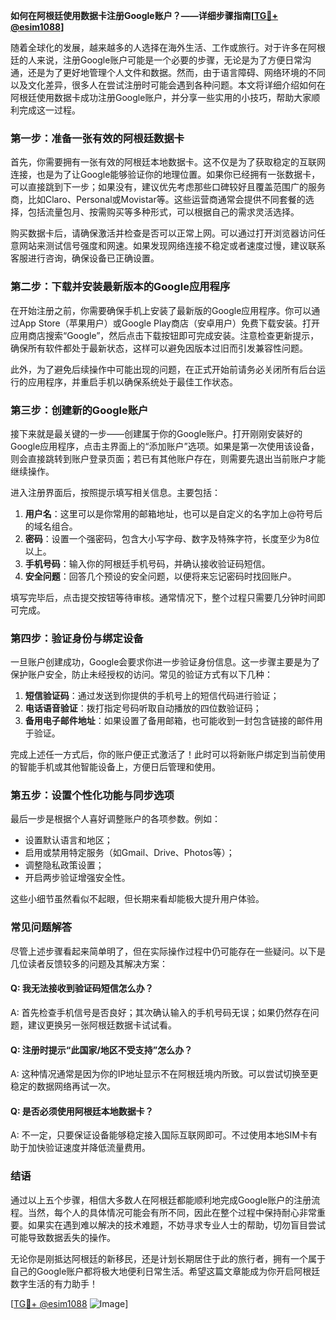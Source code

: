 **如何在阿根廷使用数据卡注册Google账户？——详细步骤指南[[TG💪+ @esim1088](https://t.me/s/esim1088)]**

随着全球化的发展，越来越多的人选择在海外生活、工作或旅行。对于许多在阿根廷的人来说，注册Google账户可能是一个必要的步骤，无论是为了方便日常沟通，还是为了更好地管理个人文件和数据。然而，由于语言障碍、网络环境的不同以及文化差异，很多人在尝试注册时可能会遇到各种问题。本文将详细介绍如何在阿根廷使用数据卡成功注册Google账户，并分享一些实用的小技巧，帮助大家顺利完成这一过程。

### **第一步：准备一张有效的阿根廷数据卡**

首先，你需要拥有一张有效的阿根廷本地数据卡。这不仅是为了获取稳定的互联网连接，也是为了让Google能够验证你的地理位置。如果你已经拥有一张数据卡，可以直接跳到下一步；如果没有，建议优先考虑那些口碑较好且覆盖范围广的服务商，比如Claro、Personal或Movistar等。这些运营商通常会提供不同套餐的选择，包括流量包月、按需购买等多种形式，可以根据自己的需求灵活选择。

购买数据卡后，请确保激活并检查是否可以正常上网。可以通过打开浏览器访问任意网站来测试信号强度和网速。如果发现网络连接不稳定或者速度过慢，建议联系客服进行咨询，确保设备已正确设置。

### **第二步：下载并安装最新版本的Google应用程序**

在开始注册之前，你需要确保手机上安装了最新版的Google应用程序。你可以通过App Store（苹果用户）或Google Play商店（安卓用户）免费下载安装。打开应用商店搜索“Google”，然后点击下载按钮即可完成安装。注意检查更新提示，确保所有软件都处于最新状态，这样可以避免因版本过旧而引发兼容性问题。

此外，为了避免后续操作中可能出现的问题，在正式开始前请务必关闭所有后台运行的应用程序，并重启手机以确保系统处于最佳工作状态。

### **第三步：创建新的Google账户**

接下来就是最关键的一步——创建属于你的Google账户。打开刚刚安装好的Google应用程序，点击主界面上的“添加账户”选项。如果是第一次使用该设备，则会直接跳转到账户登录页面；若已有其他账户存在，则需要先退出当前账户才能继续操作。

进入注册界面后，按照提示填写相关信息。主要包括：

1. **用户名**：这里可以是你常用的邮箱地址，也可以是自定义的名字加上@符号后的域名组合。
2. **密码**：设置一个强密码，包含大小写字母、数字及特殊字符，长度至少为8位以上。
3. **手机号码**：输入你的阿根廷手机号码，并确认接收验证码短信。
4. **安全问题**：回答几个预设的安全问题，以便将来忘记密码时找回账户。

填写完毕后，点击提交按钮等待审核。通常情况下，整个过程只需要几分钟时间即可完成。

### **第四步：验证身份与绑定设备**

一旦账户创建成功，Google会要求你进一步验证身份信息。这一步骤主要是为了保护账户安全，防止未经授权的访问。常见的验证方式有以下几种：

1. **短信验证码**：通过发送到你提供的手机号上的短信代码进行验证；
2. **电话语音验证**：拨打指定号码听取自动播放的四位数验证码；
3. **备用电子邮件地址**：如果设置了备用邮箱，也可能收到一封包含链接的邮件用于验证。

完成上述任一方式后，你的账户便正式激活了！此时可以将新账户绑定到当前使用的智能手机或其他智能设备上，方便日后管理和使用。

### **第五步：设置个性化功能与同步选项**

最后一步是根据个人喜好调整账户的各项参数。例如：

- 设置默认语言和地区；
- 启用或禁用特定服务（如Gmail、Drive、Photos等）；
- 调整隐私政策设置；
- 开启两步验证增强安全性。

这些小细节虽然看似不起眼，但长期来看却能极大提升用户体验。

### **常见问题解答**

尽管上述步骤看起来简单明了，但在实际操作过程中仍可能存在一些疑问。以下是几位读者反馈较多的问题及其解决方案：

#### Q: 我无法接收到验证码短信怎么办？
A: 首先检查手机信号是否良好；其次确认输入的手机号码无误；如果仍然存在问题，建议更换另一张阿根廷数据卡试试看。

#### Q: 注册时提示“此国家/地区不受支持”怎么办？
A: 这种情况通常是因为你的IP地址显示不在阿根廷境内所致。可以尝试切换至更稳定的数据网络再试一次。

#### Q: 是否必须使用阿根廷本地数据卡？
A: 不一定，只要保证设备能够稳定接入国际互联网即可。不过使用本地SIM卡有助于加快验证速度并降低流量费用。

### **结语**

通过以上五个步骤，相信大多数人在阿根廷都能顺利地完成Google账户的注册流程。当然，每个人的具体情况可能会有所不同，因此在整个过程中保持耐心非常重要。如果实在遇到难以解决的技术难题，不妨寻求专业人士的帮助，切勿盲目尝试可能导致数据丢失的操作。

无论你是刚抵达阿根廷的新移民，还是计划长期居住于此的旅行者，拥有一个属于自己的Google账户都将极大地便利日常生活。希望这篇文章能成为你开启阿根廷数字生活的有力助手！

[[TG💪+ @esim1088](https://t.me/s/esim1088) ![Image](https://i.postimg.cc/4NQfJmqS/Snipaste-2025-05-13-00-14-12.png)]